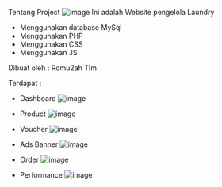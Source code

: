 Tentang Project 
![image](https://github.com/Diphs/Website-Titu-Laundry/assets/100171465/50b5686c-0ec9-43cf-9974-a40044a7143a)
Ini adalah Website pengelola Laundry
- Menggunakan database MySql
- Menggunakan PHP
- Menggunakan CSS
- Menggunakan JS

Dibuat oleh : Romu2ah TIm

Terdapat : 
- Dashboard
  ![image](https://github.com/Diphs/Website-Titu-Laundry/assets/100171465/76066be0-c7d9-456c-b81f-653086953948)
  
- Product
  ![image](https://github.com/Diphs/Website-Titu-Laundry/assets/100171465/ccfd45c1-f4dd-4d99-9212-c84778357d2a)

- Voucher
  ![image](https://github.com/Diphs/Website-Titu-Laundry/assets/100171465/03a5d725-07d9-4b3a-9cfa-ec418104fb82)

- Ads Banner
  ![image](https://github.com/Diphs/Website-Titu-Laundry/assets/100171465/6cfadf72-87fc-46eb-879f-11f53bd5aeba)

- Order
  ![image](https://github.com/Diphs/Website-Titu-Laundry/assets/100171465/e2839533-cf59-4d6b-acef-6d32538700a7)

- Performance
  ![image](https://github.com/Diphs/Website-Titu-Laundry/assets/100171465/6c66f943-bae9-409f-b839-43b655149ddb)



